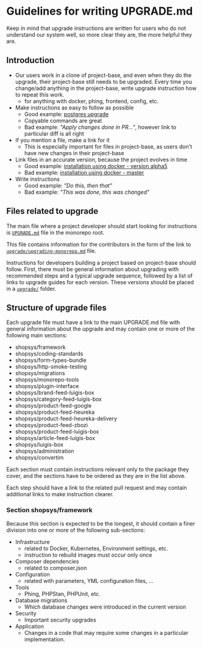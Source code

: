 # Guidelines for writing UPGRADE.md

Keep in mind that upgrade instructions are written for users who do not understand our system well, so more clear they are, the more helpful they are.

## Introduction

- Our users work in a clone of project-base, and even when they do the upgrade, their project-base still needs to be upgraded.
  Every time you change/add anything in the project-base, write upgrade instruction how to repeat this work.
    - for anything with docker, phing, frontend, config, etc.
- Make instructions as easy to follow as possible
    - Good example: [postgres upgrade](https://github.com/shopsys/shopsys/blob/master/UPGRADE.md#postgresql-upgrade)
    - Copyable commands are great
    - Bad example: _"Apply changes done in PR..."_, however link to particular diff is all right
- If you mention a file, make a link for it
    - This is especially important for files in project-base, as users don't have new changes in their project-base
- Link files in an accurate version, because the project evolves in time
    - Good example: [installation using docker - version alpha5](https://github.com/shopsys/shopsys/blob/v7.0.0-alpha5/docs/installation/installation-using-docker-application-setup.md)
    - Bad example: [installation using docker - master](https://github.com/shopsys/shopsys/blob/master/docs/installation/installation-using-docker-application-setup.md)
- Write instructions
    - Good example: _"Do this, then that"_
    - Bad example: _"This was done, this was changed"_

## Files related to upgrade

The main file where a project developer should start looking for instructions is [`UPGRADE.md`](https://github.com/shopsys/shopsys/blob/master/UPGRADE.md) file in the monorepo root.

This file contains information for the contributors in the form of the link to [`upgrade/upgrading-monorepo.md`](https://github.com/shopsys/shopsys/blob/master/upgrade/upgrading-monorepo.md) file.

Instructions for developers building a project based on project-base should follow.
First, there must be general information about upgrading with recommended steps and a typical upgrade sequence,
followed by a list of links to upgrade guides for each version.
These versions should be placed in a [`upgrade/`](https://github.com/shopsys/shopsys/tree/master/upgrade/) folder.

## Structure of upgrade files

Each upgrade file must have a link to the main UPGRADE.md file with general information about the upgrade and may contain one or more of the following main sections:

- shopsys/framework
- shopsys/coding-standards
- shopsys/form-types-bundle
- shopsys/http-smoke-testing
- shopsys/migrations
- shopsys/monorepo-tools
- shopsys/plugin-interface
- shopsys/brand-feed-luigis-box
- shopsys/category-feed-luigis-box
- shopsys/product-feed-google
- shopsys/product-feed-heureka
- shopsys/product-feed-heureka-delivery
- shopsys/product-feed-zbozi
- shopsys/product-feed-luigis-box
- shopsys/article-feed-luigis-box
- shopsys/luigis-box
- shopsys/administration
- shopsys/convertim

Each section must contain instructions relevant only to the package they cover, and the sections have to be ordered as they are in the list above.

Each step should have a link to the related pull request and may contain additional links to make instruction clearer.

### Section shopsys/framework

Because this section is expected to be the longest, it should contain a finer division into one or more of the following sub-sections:

- Infrastructure
    - related to Docker, Kubernetes, Environment settings, etc.
    - instruction to rebuild images must occur only once
- Composer dependencies
    - related to composer.json
- Configuration
    - related with parameters, YML configuration files, ...
- Tools
    - Phing, PHPStan, PHPUnit, etc.
- Database migrations
    - Which database changes were introduced in the current version
- Security
    - Important security upgrades
- Application
    - Changes in a code that may require some changes in a particular implementation.
